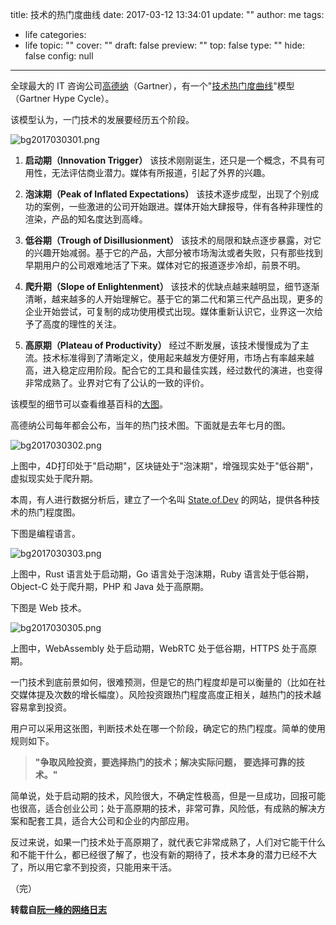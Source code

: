 title: 技术的热门度曲线
date: 2017-03-12 13:34:01
update: ""
author: me
tags:
- life
categories:
- life
topic: ""
cover: ""
draft: false
preview: ""
top: false
type: ""
hide: false
config: null


---


全球最大的 IT 咨询公司[高德纳](http://baike.baidu.com/item/Gartner)（Gartner），有一个"[技术热门度曲线](http://www.gartner.com/technology/research/methodologies/hype-cycle.jsp)"模型（Gartner Hype Cycle）。

该模型认为，一门技术的发展要经历五个阶段。

![bg2017030301.png](https://ooo.0o0.ooo/2017/03/12/58c4de8267e76.png)
<!--more-->

1. **启动期（Innovation Trigger）**
该技术刚刚诞生，还只是一个概念，不具有可用性，无法评估商业潜力。媒体有所报道，引起了外界的兴趣。

2. **泡沫期（Peak of Inflated Expectations）**
该技术逐步成型，出现了个别成功的案例，一些激进的公司开始跟进。媒体开始大肆报导，伴有各种非理性的渲染，产品的知名度达到高峰。

3. **低谷期（Trough of Disillusionment）**
该技术的局限和缺点逐步暴露，对它的兴趣开始减弱。基于它的产品，大部分被市场淘汰或者失败，只有那些找到早期用户的公司艰难地活了下来。媒体对它的报道逐步冷却，前景不明。

4. **爬升期（Slope of Enlightenment）**
该技术的优缺点越来越明显，细节逐渐清晰，越来越多的人开始理解它。基于它的第二代和第三代产品出现，更多的企业开始尝试，可复制的成功使用模式出现。媒体重新认识它，业界这一次给予了高度的理性的关注。

5. **高原期（Plateau of Productivity）**
经过不断发展，该技术慢慢成为了主流。技术标准得到了清晰定义，使用起来越发方便好用，市场占有率越来越高，进入稳定应用阶段。配合它的工具和最佳实践，经过数代的演进，也变得非常成熟了。业界对它有了公认的一致的评价。

该模型的细节可以查看维基百科的[大图](https://en.wikipedia.org/wiki/Hype_cycle#/media/File:Hype-Cycle-General.png)。

高德纳公司每年都会公布，当年的热门技术图。下面就是去年七月的图。

![bg2017030302.png](https://ooo.0o0.ooo/2017/03/12/58c4df3436d4e.png)

上图中，4D打印处于"启动期"，区块链处于"泡沫期"，增强现实处于"低谷期"，虚拟现实处于爬升期。

本周，有人进行数据分析后，建立了一个名叫 [State.of.Dev](https://stateofdev.com/) 的网站，提供各种技术的热门程度图。

下图是编程语言。

![bg2017030303.png](https://ooo.0o0.ooo/2017/03/12/58c4df61bd060.png)

上图中，Rust 语言处于启动期，Go 语言处于泡沫期，Ruby 语言处于低谷期，Object-C 处于爬升期，PHP 和 Java 处于高原期。

下图是 Web 技术。

![bg2017030305.png](https://ooo.0o0.ooo/2017/03/12/58c4df7a78ea1.png)

上图中，WebAssembly 处于启动期，WebRTC 处于低谷期，HTTPS 处于高原期。

一门技术到底前景如何，很难预测，但是它的热门程度却是可以衡量的（比如在社交媒体提及次数的增长幅度）。风险投资跟热门程度高度正相关，越热门的技术越容易拿到投资。

用户可以采用这张图，判断技术处在哪一个阶段，确定它的热门程度。简单的使用规则如下。

> **"争取风险投资，要选择热门的技术；解决实际问题， 要选择可靠的技术。"**

简单说，处于启动期的技术，风险很大，不确定性极高，但是一旦成功，回报可能也很高，适合创业公司；处于高原期的技术，非常可靠，风险低，有成熟的解决方案和配套工具，适合大公司和企业的内部应用。

反过来说，如果一门技术处于高原期了，就代表它非常成熟了，人们对它能干什么和不能干什么，都已经很了解了，也没有新的期待了，技术本身的潜力已经不大了，所以用它拿不到投资，只能用来干活。

（完）


**转载自[阮一峰的网络日志](http://www.ruanyifeng.com/blog/2017/03/gartner-hype-cycle.html)**
